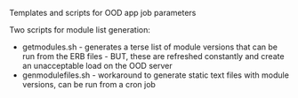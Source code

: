 Templates and scripts for OOD app job parameters

Two scripts for module list generation:
- getmodules.sh - generates a terse list of module versions that can be run from the ERB files - BUT, these are refreshed constantly and create an unacceptable load on the OOD server
- genmodulefiles.sh - workaround to generate static text files with module versions, can be run from a cron job



